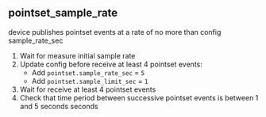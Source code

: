 
## pointset_sample_rate

device publishes pointset events at a rate of no more than config sample_rate_sec

1. Wait for measure initial sample rate
1. Update config before receive at least 4 pointset events:
    * Add `pointset.sample_rate_sec` = `5`
    * Add `pointset.sample_limit_sec` = `1`
1. Wait for receive at least 4 pointset events
1. Check that time period between successive pointset events is between 1 and 5 seconds seconds
